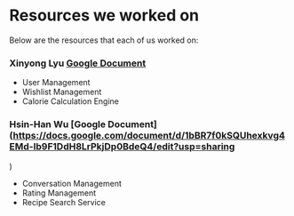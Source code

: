 # Resources we worked on

Below are the resources that each of us worked on:
### Xinyong Lyu [Google Document]()
- User Management
- Wishlist Management
- Calorie Calculation Engine

### Hsin-Han Wu [Google Document](https://docs.google.com/document/d/1bBR7f0kSQUhexkvg4EMd-Ib9F1DdH8LrPkjDp0BdeQ4/edit?usp=sharing
)
- Conversation Management
- Rating Management
- Recipe Search Service